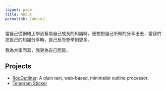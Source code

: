 ```yaml
---
layout: page
title: About
permalink: /about/
---
```


<!--IT, Finance, Apple, iOS Automation, HKSL-->

<!-- 寫網誌的原因是想防止自己失憶、訓練自己的表達能力、以及為世界帶來一點參考。 -->
當自己從網絡上學到幫助自己成長的知識時，便想把自己所知的分享出去，當我們把自己的知識分享時，自己反而會學到更多。

我為大家而寫，我更為自己而寫。

<!-- Eterna Betao 是世界語，意思是永遠的 beta 版本。因為這個網誌永遠都不會有完成版，只會不斷地進化。 -->
<!-- Get the tag name for every tag on the site and set them
to the `site_tags` variable. -->

<!--
{% capture site_tags %}{% for tag in site.tags %}{{ tag | first }}{% unless forloop.last %},{% endunless %}{% endfor %}{% endcapture %}
-->

<!-- `tag_words` is a sorted array of the tag names. -->
<!--
{% assign tag_words = site_tags | split:',' | sort %}
-->

<!-- List of all tags -->
<!--
<ul class="tags">
	{% for item in (0..site.tags.size) %}
		{% unless forloop.last %}
			{% capture this_word %}{{ tag_words[item] }}{% endcapture %}
			<li>
				<a href="{{ site.baseurl }}/tags/#{{ this_word | cgi_escape }}" class="tag">#{{ this_word }}</a>
			</li>
		{% endunless %}
	{% endfor %}
</ul>
-->

## Projects

* [RouOutliner](https://rououtliner.github.io): A plain text, web-based, minimalist outline processor.
* [Telegram Sticker](https://t.me/addstickers/Roulesophy)
